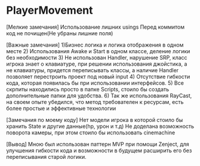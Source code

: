 # PlayerMovement
[Мелкие замечания] 
Использование лишних usings 
Перед коммитом код не почищен(Не убраны лишние поля) 

 
[Важные замечания] 
1)Бизнес логика и логика отображения в одном месте 
2) Использования Awake и Start в одном классе, деление логики без необходимости 
3) Не использован Handler, нарушение SRP, класс игрока знает о клавиатуре, при решении использования джойстика, а не клавиатуры, придется переписывать классы, а наличие Handler позволяет перестроить проект под новый input 
4) Отсутствие гибкости кода, которая появилась бы при использовании интерфейсов. 
5) Все скрпиты находились просто в папке Scripts, стоило бы создать дополнительные папки для удобства. 
6) Так же использования RayCast, на своем опыте убедился, что метод требователен к ресурсам, есть более простые и эффективные технологии

 

[Замечания по моему коду] 
Нет модели игрока в которой стоило бы хранить State и другие данные(hp,  урон и т.д) 
Не доделана возможность поворота камеры, при этом стоило бы использовать cinemachine 

[Вывод] 
Мною был использован паттерн MVP при помощи Zenject, для улучшения гибкости кода и возможности в будущем расширить его без переписывания старой логики. 
